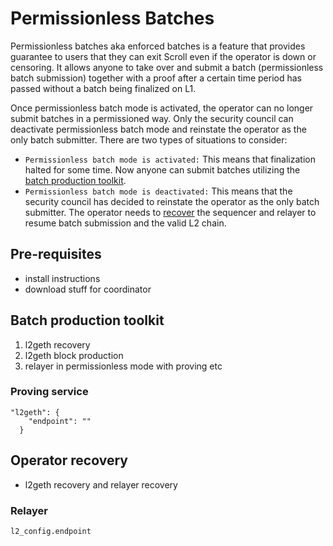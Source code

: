 # Permissionless Batches
Permissionless batches aka enforced batches is a feature that provides guarantee to users that they can exit Scroll even if the operator is down or censoring. 
It allows anyone to take over and submit a batch (permissionless batch submission) together with a proof after a certain time period has passed without a batch being finalized on L1. 

Once permissionless batch mode is activated, the operator can no longer submit batches in a permissioned way. Only the security council can deactivate permissionless batch mode and reinstate the operator as the only batch submitter.
There are two types of situations to consider:
- `Permissionless batch mode is activated:` This means that finalization halted for some time. Now anyone can submit batches utilizing the [batch production toolkit](#batch-production-toolkit).
- `Permissionless batch mode is deactivated:` This means that the security council has decided to reinstate the operator as the only batch submitter. The operator needs to [recover](#operator-recovery) the sequencer and relayer to resume batch submission and the valid L2 chain.


## Pre-requisites
- install instructions
- download stuff for coordinator


## Batch production toolkit
1. l2geth recovery 
2. l2geth block production 
3. relayer in permissionless mode with proving etc

### Proving service
```
"l2geth": {
    "endpoint": ""
  }
```


## Operator recovery
- l2geth recovery and relayer recovery

### Relayer
```
l2_config.endpoint
```

